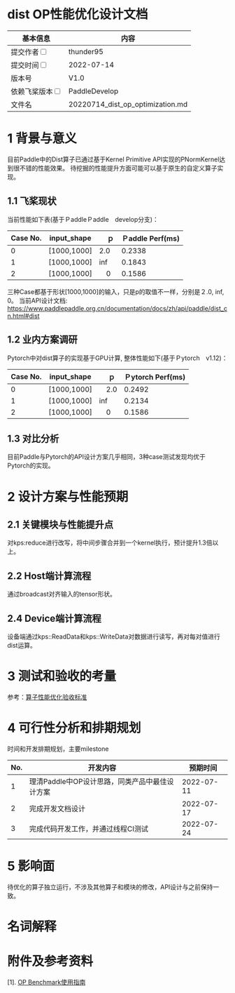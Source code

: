 # dist OP性能优化设计文档


| 基本信息                                                     | 内容                                   |
| ------------------------------------------------------------ |--------------------------------------|
| 提交作者<input type="checkbox" class="rowselector hidden">   | thunder95                            |
| 提交时间<input type="checkbox" class="rowselector hidden">   | 2022-07-14                           |
| 版本号                                                       | V1.0                                 |
| 依赖飞桨版本<input type="checkbox" class="rowselector hidden"> | PaddleDevelop                        |
| 文件名                                                       | 20220714_dist_op_optimization.md<br> |


# 1 背景与意义

目前Paddle中的Dist算子已通过基于Kernel Primitive API实现的PNormKernel达到很不错的性能效果。 
待挖掘的性能提升方面可能可以基于原生的自定义算子实现。

## 1.1 飞桨现状

当前性能如下表(基于ＰaddleＰaddle　develop分支)：

| Case No. | input_shape |　ｐ | Ｐaddle Perf(ms) |
|---|---|---|---|
| 0 | [1000,1000] | 2.0 | 0.2338 | 
| 1 | [1000,1000] | inf　| 0.1843 | 
| 2 | [1000,1000] |　0 | 0.1586 | 

三种Case都基于形状[1000,1000]的输入，只是p的取值不一样，分别是２.0, inf, 0。
当前API设计文档: https://www.paddlepaddle.org.cn/documentation/docs/zh/api/paddle/dist_cn.html#dist

## 1.2 业内方案调研

Pytorch中对dist算子的实现基于GPU计算,  整体性能如下(基于Ｐytorch　v1.12)：

| Case No. | input_shape |　ｐ | Ｐytorch Perf(ms) |
|---|---|---|---|
| 0 | [1000,1000] |　2.0  |  0.2492 | 
| 1 | [1000,1000] | inf　|  0.2134 | 
| 2 | [1000,1000] |　0 | 0.1586 | 

## 1.3 对比分析

目前Paddle与Pytorch的API设计方案几乎相同，3种case测试发现均优于Pytorch的实现。

# 2 设计方案与性能预期

## 2.1 关键模块与性能提升点

对kps:reduce进行改写，将中间步骤合并到一个kernel执行，预计提升1.3倍以上。

## 2.2 Host端计算流程

通过broadcast对齐输入的tensor形状。

## 2.4 Device端计算流程

设备端通过kps::ReadData和kps::WriteData对数据进行读写，再对每对值进行dist运算。

# 3 测试和验收的考量

参考：[算子性能优化验收标准](http://agroup.baidu.com/paddle-perf/md/article/4892913)



# 4 可行性分析和排期规划

时间和开发排期规划，主要milestone

| No. | 开发内容 | 预期时间 |
|---|---|---|
| 1 | 理清Paddle中OP设计思路，同类产品中最佳设计方案  | 2022-07-11 |
| 2 | 完成开发文档设计  | 2022-07-17 |
| 3 | 完成代码开发工作，并通过线程CI测试 | 2022-07-24 |



# 5 影响面

待优化的算子独立运行，不涉及其他算子和模块的修改，API设计与之前保持一致。


# 名词解释


# 附件及参考资料

[1]. [OP Benchmark使用指南](https://github.com/PaddlePaddle/benchmark/blob/master/api/README.md)


